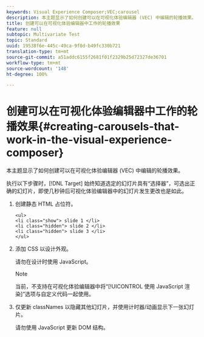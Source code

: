 ```yaml
---
keywords: Visual Experience Composer;VEC;carousel
description: 本主题显示了如何创建可以在可视化体验编辑器 (VEC) 中编辑的轮播效果。
title: 创建可以在可视化体验编辑器中工作的轮播效果
feature: null
subtopic: Multivariate Test
topic: Standard
uuid: 19538f6e-445c-49ca-9f0d-b49fc330b721
translation-type: tm+mt
source-git-commit: a51addc6155f2681f01f2329b25d72327de36701
workflow-type: tm+mt
source-wordcount: '148'
ht-degree: 100%

---
```



# 创建可以在可视化体验编辑器中工作的轮播效果{#creating-carousels-that-work-in-the-visual-experience-composer}

本主题显示了如何创建可以在可视化体验编辑器 (VEC) 中编辑的轮播效果。

执行以下步骤时，[!DNL Target] 始终知道选定的幻灯片具有“选择器”，可选出正确的幻灯片，即使几秒钟后可视化体验编辑器中的幻灯片发生更改也是如此。

1. 创建静态 HTML 占位符。

   ```
   <ul>
   <li class="show"> slide 1 </li>
   <li class="hidden"> slide 2 </li>
   <li class="hidden"> slide 3 </li>
   </ul>
   ```

1. 添加 CSS 以设计外观。

   请勿在设计时使用 JavaScript。

   >[!NOTE]
   >
   >当前，不支持在可视化体验编辑器中将“[!UICONTROL 使用 JavaScript 渲染]”选项与自定义代码一起使用。

1. 仅更新 classNames 以隐藏其他幻灯片，并使用计时器/动画显示下一张幻灯片。

   请勿使用 JavaScript 更新 DOM 结构。